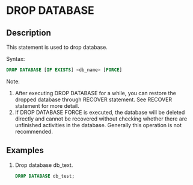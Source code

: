 # DROP DATABASE

## Description

This statement is used to drop database.

Syntax:

```sql
DROP DATABASE [IF EXISTS] <db_name> [FORCE]
```

Note:

1. After executing DROP DATABASE for a while, you can restore the dropped database through RECOVER statement. See RECOVER statement for more detail.
2. If DROP DATABASE FORCE is executed, the database will be deleted directly and cannot be recovered without checking whether there are unfinished activities in the database.  Generally this operation is not recommended.

## Examples

1. Drop database db_text.

    ```sql
    DROP DATABASE db_test;
    ```
